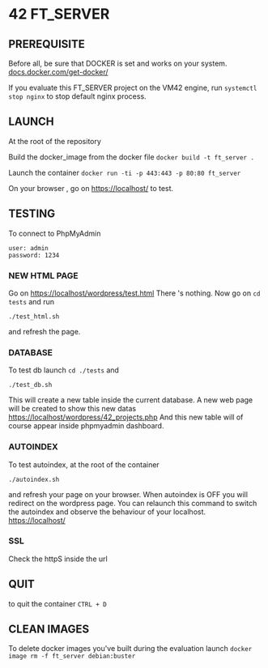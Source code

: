 # 42 FT_SERVER

## PREREQUISITE

Before all, be sure that DOCKER is set and works on your system.
[docs.docker.com/get-docker/](https://docs.docker.com/get-docker/)

If you evaluate this FT_SERVER project on the VM42 engine, run
`systemctl stop nginx`
to stop default nginx process.

## LAUNCH

At the root of the repository

Build the docker_image from the docker file
`docker build -t ft_server .`

Launch the container
`docker run -ti -p 443:443 -p 80:80 ft_server`

On your browser , go on 
[https://localhost/](https://localhost/)
to test.

## TESTING

To connect to PhpMyAdmin
```
user: admin
password: 1234
```

### NEW HTML PAGE
Go on 
[https://localhost/wordpress/test.html](https://localhost/wordpress/test.html)
There 's nothing.
Now go on 
`cd tests`
and run
```
./test_html.sh
```
and refresh the page.

### DATABASE
To test db launch 
`cd ./tests`
and
```
./test_db.sh
```
This will create a new table inside the current database.
A new web page will be created to show this new datas
[https://localhost/wordpress/42_projects.php](https://localhost/wordpress/42_projects.php)
And this new table will of course appear inside phpmyadmin dashboard.

### AUTOINDEX
To test autoindex, at the root of the container
```
./autoindex.sh
```
and refresh your page on your browser.
When autoindex is OFF you will redirect on the wordpress page.
You can relaunch this command to switch the autoindex and observe the behaviour of your localhost.
[https://localhost/](https://localhost/)

### SSL
Check the httpS inside the url

## QUIT

to quit the container 
`CTRL + D`

## CLEAN IMAGES

To delete docker images you've built during the evaluation launch
`docker image rm -f ft_server debian:buster`





